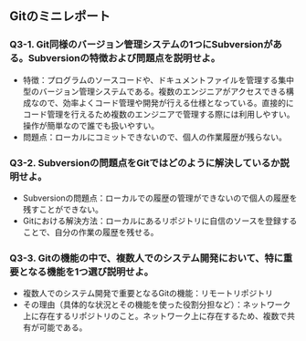 ## Gitのミニレポート
### Q3-1. Git同様のバージョン管理システムの1つにSubversionがある。Subversionの特徴および問題点を説明せよ。
* 特徴：プログラムのソースコードや、ドキュメントファイルを管理する集中型のバージョン管理システムである。複数のエンジニアがアクセスできる構成なので、効率よくコード管理や開発が行える仕様となっている。直接的にコード管理を行えるため複数のエンジニアで管理する際には利用しやすい。操作が簡単なので誰でも扱いやすい。
* 問題点：ローカルにコミットできないので、個人の作業履歴が残らない。
### Q3-2. Subversionの問題点をGitではどのように解決しているか説明せよ。
* Subversionの問題点：ローカルでの履歴の管理ができないので個人の履歴を残すことができない。
* Gitにおける解決方法：ローカルにあるリポジトリに自信のソースを登録することで、自分の作業の履歴を残せる。
### Q3-3. Gitの機能の中で、複数人でのシステム開発において、特に重要となる機能を1つ選び説明せよ。
* 複数人でのシステム開発で重要となるGitの機能：リモートリポジトリ
* その理由（具体的な状況とその機能を使った役割分担など）：ネットワーク上に存在するリポジトリのこと。ネットワーク上に存在するため、複数で共有が可能である。
